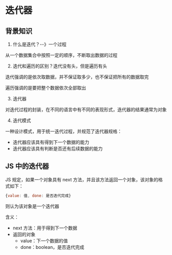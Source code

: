 # 迭代器

## 背景知识

1. 什么是迭代？--》一个过程

从一个数据集合中按照一定的顺序，不断取出数据的过程

2. 迭代和遍历的区别？迭代没有头，但是遍历有头

迭代强调的是依次取数据，并不保证取多少，也不保证把所有的数据取完

遍历强调的是要把整个数据依次全部取出

3. 迭代器

对迭代过程的封装，在不同的语言中有不同的表现形式，迭代器的结果通常为对象

4. 迭代模式

一种设计模式，用于统一迭代过程，并规范了迭代器规格：

- 迭代器应该具有得到下一个数据的能力
- 迭代器应该具有判断是否还有后续数据的能力

## JS 中的迭代器

JS 规定，如果一个对象具有 next 方法，并且该方法返回一个对象，该对象的格式如下：

```js
{value: 值, done: 是否迭代完成}
```

则认为该对象是一个迭代器

含义：

- next 方法：用于得到下一个数据
- 返回的对象
  - value：下一个数据的值
  - done：boolean，是否迭代完成
